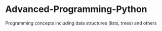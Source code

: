 # Advanced-Programming-Python
Programming concepts including data structures (lists, trees) and others
